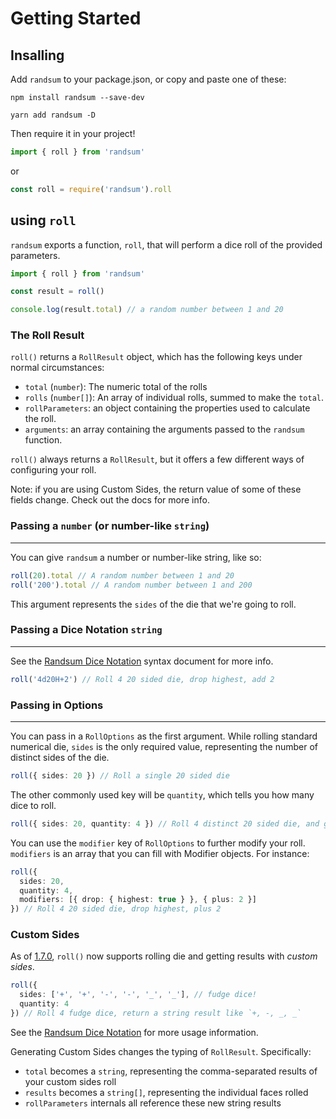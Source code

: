 # Getting Started

## Insalling

Add `randsum` to your package.json, or copy and paste one of these:

`npm install randsum --save-dev`

`yarn add randsum -D`

Then require it in your project!

```js
import { roll } from 'randsum'
```

or

```js
const roll = require('randsum').roll
```

## using `roll`

`randsum` exports a function, `roll`, that will perform a dice roll of the provided parameters.

```ts
import { roll } from 'randsum'

const result = roll()

console.log(result.total) // a random number between 1 and 20
```

### The Roll Result

`roll()` returns a `RollResult` object, which has the following keys under normal circumstances:

- `total` (`number`): The numeric total of the rolls
- `rolls` (`number[]`): An array of individual rolls, summed to make the `total`.
- `rollParameters`: an object containing the properties used to calculate the roll.
- `arguments`: an array containing the arguments passed to the `randsum` function.

`roll()` always returns a `RollResult`, but it offers a few different ways of configuring your roll.

Note: if you are using Custom Sides, the return value of some of these fields change. Check out the docs for more info.

### Passing a `number` (or number-like `string`)

---

You can give `randsum` a number or number-like string, like so:

```ts
roll(20).total // A random number between 1 and 20
roll('200').total // A random number between 1 and 200
```

This argument represents the `sides` of the die that we're going to roll.

### Passing a Dice Notation `string`

---

See the [Randsum Dice Notation](https://github.com/alxjrvs/randsum/blob/main/RANDSUM_DICE_NOTATION.md) syntax document for more info.

```ts
roll('4d20H+2') // Roll 4 20 sided die, drop highest, add 2
```

### Passing in Options

---

You can pass in a `RollOptions` as the first argument. While rolling standard numerical die, `sides` is the only required value, representing the number of distinct sides of the die.

```ts
roll({ sides: 20 }) // Roll a single 20 sided die
```

The other commonly used key will be `quantity`, which tells you how many dice to roll.

```ts
roll({ sides: 20, quantity: 4 }) // Roll 4 distinct 20 sided die, and give me the total.
```

You can use the `modifier` key of `RollOptions` to further modify your roll. `modifiers` is an array that you can fill with Modifier objects. For instance:

```ts
roll({
  sides: 20,
  quantity: 4,
  modifiers: [{ drop: { highest: true } }, { plus: 2 }]
}) // Roll 4 20 sided die, drop highest, plus 2
```

### Custom Sides

As of [1.7.0](https://github.com/alxjrvs/randsum/releases/tag/v1.7.0), `roll()` now supports rolling die and getting results with _custom sides_.

```ts
roll({
  sides: ['+', '+', '-', '-', '_', '_'], // fudge dice!
  quantity: 4
}) // Roll 4 fudge dice, return a string result like `+, -, _, _`
```

See the [Randsum Dice Notation](https://github.com/alxjrvs/randsum/blob/main/RANDSUM_DICE_NOTATION.md) for more usage information.

Generating Custom Sides changes the typing of `RollResult`. Specifically:

- `total` becomes a `string`, representing the comma-separated results of your custom sides roll
- `results` becomes a `string[]`, representing the individual faces rolled
- `rollParameters` internals all reference these new string results
